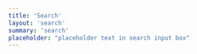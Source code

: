```yaml
---
title: 'Search'
layout: 'search'
summary: 'search'
placeholder: "placeholder text in search input box"
---
```

